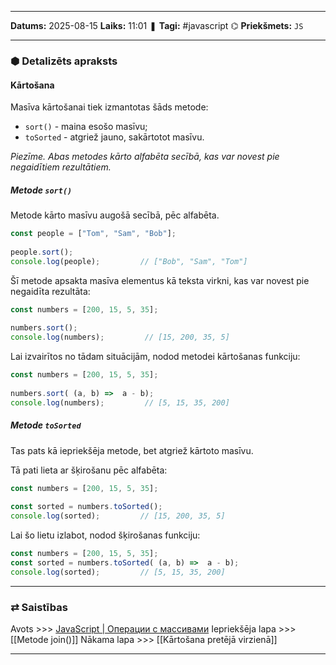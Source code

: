 ___

**Datums:** 2025-08-15
**Laiks:** 11:01
❚ **Tagi:** #javascript 
⌬ **Priekšmets:**  `JS`

---
### ⬢ Detalizēts apraksts
#### Kārtošana

Masīva kārtošanai tiek izmantotas šāds metode:

- `sort()` - maina esošo masīvu;
- `toSorted` - atgriež jauno, sakārtotot masīvu.

*Piezīme. Abas metodes kārto alfabēta secībā, kas var novest pie negaidītiem rezultātiem.*

##### Metode `sort()`

Metode kārto masīvu augošā secībā, pēc alfabēta.

```js
const people = ["Tom", "Sam", "Bob"];
 
people.sort();
console.log(people);         // ["Bob", "Sam", "Tom"]
```

Šī metode apsakta masīva elementus kā teksta virkni, kas var novest pie negaidīta rezultāta:

```js
const numbers = [200, 15, 5, 35];
 
numbers.sort();
console.log(numbers);         // [15, 200, 35, 5]
```

Lai izvairītos no tādam situācijām, nodod metodei kārtošanas funkciju:

```js
const numbers = [200, 15, 5, 35];
 
numbers.sort( (a, b) =>  a - b);
console.log(numbers);         // [5, 15, 35, 200]
```

##### Metode `toSorted`

Tas pats kā iepriekšēja metode, bet atgriež kārtoto masīvu.

Tā pati lieta ar šķirošanu pēc alfabēta:

```js
const numbers = [200, 15, 5, 35];
 
const sorted = numbers.toSorted();
console.log(sorted);         // [15, 200, 35, 5]
```

Lai šo lietu izlabot, nodod šķirošanas funkciju:

```js
const numbers = [200, 15, 5, 35];
const sorted = numbers.toSorted( (a, b) =>  a - b);
console.log(sorted);         // [5, 15, 35, 200]
```

---
### ⇄ Saistības

Avots >>> [JavaScript \| Операции с массивами](https://metanit.com/web/javascript/5.7.php)
Iepriekšēja lapa >>> [[Metode join()]]
Nākama lapa >>> [[Kārtošana pretējā virzienā]]

---